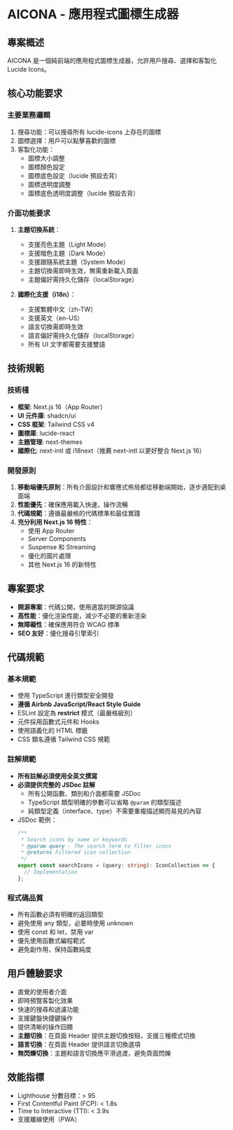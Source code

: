 # AICONA - 應用程式圖標生成器

## 專案概述
AICONA 是一個純前端的應用程式圖標生成器，允許用戶搜尋、選擇和客製化 Lucide Icons。

## 核心功能要求

### 主要業務邏輯
1. 搜尋功能：可以搜尋所有 lucide-icons 上存在的圖標
2. 圖標選擇：用戶可以點擊喜歡的圖標
3. 客製化功能：
   - 圖標大小調整
   - 圖標顏色設定
   - 圖標底色設定（lucide 預設去背）
   - 圖標透明度調整
   - 圖標底色透明度調整（lucide 預設去背）

### 介面功能要求
1. **主題切換系統**：
   - 支援亮色主題（Light Mode）
   - 支援暗色主題（Dark Mode）
   - 支援跟隨系統主題（System Mode）
   - 主題切換需即時生效，無需重新載入頁面
   - 主題偏好需持久化儲存（localStorage）

2. **國際化支援（i18n）**：
   - 支援繁體中文（zh-TW）
   - 支援英文（en-US）
   - 語言切換需即時生效
   - 語言偏好需持久化儲存（localStorage）
   - 所有 UI 文字都需要支援雙語

## 技術規範

### 技術棧
- **框架**: Next.js 16（App Router）
- **UI 元件庫**: shadcn/ui
- **CSS 框架**: Tailwind CSS v4
- **圖標庫**: lucide-react
- **主題管理**: next-themes
- **國際化**: next-intl 或 i18next（推薦 next-intl 以更好整合 Next.js 16）

### 開發原則
1. **移動端優先原則**：所有介面設計和響應式佈局都從移動端開始，逐步適配到桌面端
2. **性能優先**：確保應用載入快速，操作流暢
3. **代碼規範**：遵循最嚴格的代碼標準和最佳實踐
4. **充分利用 Next.js 16 特性**：
   - 使用 App Router
   - Server Components
   - Suspense 和 Streaming
   - 優化的圖片處理
   - 其他 Next.js 16 的新特性

## 專案要求
- **開源專案**：代碼公開，使用適當的開源協議
- **高性能**：優化渲染性能，減少不必要的重新渲染
- **無障礙性**：確保應用符合 WCAG 標準
- **SEO 友好**：優化搜尋引擎索引

## 代碼規範

### 基本規範
- 使用 TypeScript 進行類型安全開發
- **遵循 Airbnb JavaScript/React Style Guide**
- ESLint 設定為 **restrict** 模式（最嚴格級別）
- 元件採用函數式元件和 Hooks
- 使用語義化的 HTML 標籤
- CSS 類名遵循 Tailwind CSS 規範

### 註解規範
- **所有註解必須使用全英文撰寫**
- **必須提供完整的 JSDoc 註解**
  - 所有公開函數、類別和介面都需要 JSDoc
  - TypeScript 類型明確的參數可以省略 `@param` 的類型描述
  - 純類型定義（interface、type）不需要重複描述顯而易見的內容
- JSDoc 範例：
  ```typescript
  /**
   * Search icons by name or keywords
   * @param query - The search term to filter icons
   * @returns Filtered icon collection
   */
  export const searchIcons = (query: string): IconCollection => {
    // Implementation
  };
  ```

### 程式碼品質
- 所有函數必須有明確的返回類型
- 避免使用 any 類型，必要時使用 unknown
- 使用 const 和 let，禁用 var
- 優先使用函數式編程範式
- 避免副作用，保持函數純度

## 用戶體驗要求
- 直覺的使用者介面
- 即時預覽客製化效果
- 快速的搜尋和過濾功能
- 支援鍵盤快捷鍵操作
- 提供清晰的操作回饋
- **主題切換**：在頁面 Header 提供主題切換按鈕，支援三種模式切換
- **語言切換**：在頁面 Header 提供語言切換選項
- **無閃爍切換**：主題和語言切換應平滑過渡，避免頁面閃爍

## 效能指標
- Lighthouse 分數目標：> 95
- First Contentful Paint (FCP): < 1.8s
- Time to Interactive (TTI): < 3.9s
- 支援離線使用（PWA）